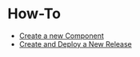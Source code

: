 # How-To

- [Create a new Component](./create-component.md)
- [Create and Deploy a New Release](./deployment-process.md)
